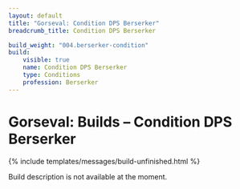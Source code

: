 ```yaml
---
layout: default
title: "Gorseval: Condition DPS Berserker"
breadcrumb_title: Condition DPS Berserker

build_weight: "004.berserker-condition"
build:
    visible: true
    name: Condition DPS Berserker
    type: Conditions
    profession: Berserker
---
```


# Gorseval: Builds &ndash; Condition DPS Berserker
{% include templates/messages/build-unfinished.html %}

Build description is not available at the moment.
